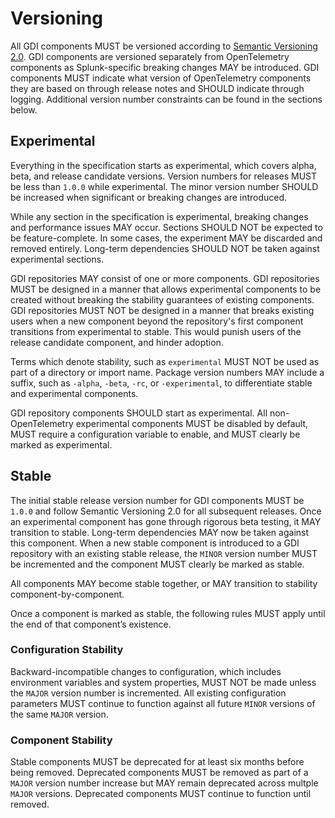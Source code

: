 # Versioning

All GDI components MUST be versioned according to [Semantic Versioning
2.0](https://semver.org/spec/v2.0.0.html). GDI components are versioned
separately from OpenTelemetry components as Splunk-specific breaking changes
MAY be introduced. GDI components MUST indicate what version of OpenTelemetry
components they are based on through release notes and SHOULD indicate through
logging. Additional version number constraints can be found in the sections
below.

## Experimental

Everything in the specification starts as experimental, which covers alpha,
beta, and release candidate versions. Version numbers for releases MUST be less
than `1.0.0` while experimental. The minor version number SHOULD be increased
when significant or breaking changes are introduced.

While any section in the specification is experimental, breaking changes and
performance issues MAY occur. Sections SHOULD NOT be expected to be
feature-complete. In some cases, the experiment MAY be discarded and removed
entirely. Long-term dependencies SHOULD NOT be taken against experimental
sections.

GDI repositories MAY consist of one or more components. GDI repositories MUST be
designed in a manner that allows experimental components to be created without
breaking the stability guarantees of existing components. GDI repositories MUST NOT
be designed in a manner that breaks existing users when a new component beyond
the repository's first component transitions from experimental to stable. This
would punish users of the release candidate component, and hinder adoption.

Terms which denote stability, such as `experimental` MUST NOT be used as part
of a directory or import name. Package version numbers MAY include a suffix,
such as `-alpha`, `-beta`, `-rc`, or `-experimental`, to differentiate stable
and experimental components.

GDI repository components SHOULD start as experimental. All non-OpenTelemetry
experimental components MUST be disabled by default, MUST require a
configuration variable to enable, and MUST clearly be marked as experimental.

## Stable

The initial stable release version number for GDI components MUST be `1.0.0` and
follow Semantic Versioning 2.0 for all subsequent releases. Once an
experimental component has gone through rigorous beta testing, it MAY
transition to stable. Long-term dependencies MAY now be taken against this
component. When a new stable component is introduced to a GDI repository with an
existing stable release, the `MINOR` version number MUST be incremented and the
component MUST clearly be marked as stable.

All components MAY become stable together, or MAY transition to
stability component-by-component.

Once a component is marked as stable, the following rules MUST apply
until the end of that component’s existence.

### Configuration Stability

Backward-incompatible changes to configuration, which includes environment
variables and system properties, MUST NOT be made unless the `MAJOR` version
number is incremented. All existing configuration parameters MUST continue to
function against all future `MINOR` versions of the same `MAJOR` version.

### Component Stability

Stable components MUST be deprecated for at least six months before being
removed. Deprecated components MUST be removed as part of a `MAJOR` version
number increase but MAY remain deprecated across multple `MAJOR` versions.
Deprecated components MUST continue to function until removed.
